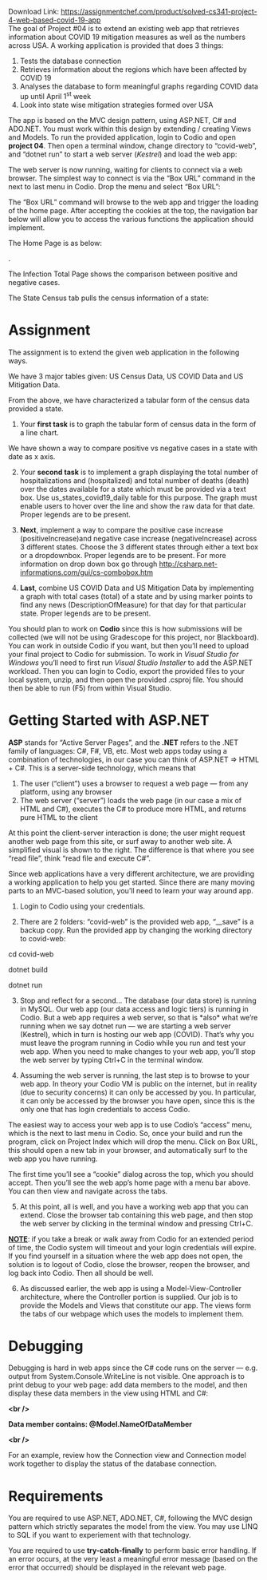 Download Link: https://assignmentchef.com/product/solved-cs341-project-4-web-based-covid-19-app
<br>
The goal of Project #04 is to extend an existing web app that retrieves information about COVID 19 mitigation measures as well as the numbers across USA.  A working application is provided that does 3 things:

<ol>

 <li>Tests the database connection</li>

 <li>Retrieves information about the regions which have been affected by COVID 19</li>

 <li>Analyses the database to form meaningful graphs regarding COVID data up until April 1<sup>st</sup> week</li>

 <li>Look into state wise mitigation strategies formed over USA</li>

</ol>

The app is based on the MVC design pattern, using ASP.NET, C# and ADO.NET.  You must work within this design by extending / creating Views and Models.  To run the provided application, login to Codio and open <strong>project 04</strong>.  Then open a terminal window, change directory to “covid-web”, and “dotnet run” to start a web server (<em>Kestrel</em>) and load the web app:

The web server is now running, waiting for clients to connect via a web browser.  The simplest way to connect is via the “Box URL” command in the next to last menu in Codio.  Drop the menu and select “Box URL”:

The “Box URL” command will browse to the web app and trigger the loading of the home page. After accepting the cookies at the top, the navigation bar below will allow you to access the various functions the application should implement.

The Home Page is as below:

.

The Infection Total Page shows the comparison between positive and negative cases.

The State Census tab pulls the census information of a state:




<h1>Assignment</h1>

The assignment is to extend the given web application in the following ways.

We have 3 major tables given: US Census Data, US COVID Data and US Mitigation Data.




From the above, we have characterized a tabular form of the census data provided a state.

<ol>

 <li>Your <strong>first task</strong> is to graph the tabular form of census data in the form of a line chart.</li>

</ol>




We have shown a way to compare positive vs negative cases in a state with date as x axis.

<ol start="2">

 <li>Your <strong>second task</strong> is to implement a graph displaying the total number of hospitalizations and (hospitalized) and total number of deaths (death) over the dates available for a state which must be provided via a text box. Use us_states_covid19_daily table for this purpose. The graph must enable users to hover over the line and show the raw data for that date. Proper legends are to be present.</li>

</ol>




<ol start="3">

 <li><strong>Next</strong>, implement a way to compare the positive case increase (positiveIncrease)and negative case increase (negativeIncrease) across 3 different states. Choose the 3 different states through either a text box or a dropdownbox. Proper legends are to be present. For more information on drop down box go through <a href="http://csharp.net-informations.com/gui/cs-combobox.htm">http://csharp.net-informations.com/gui/cs-combobox.htm</a></li>

</ol>




<ol start="4">

 <li><strong>Last</strong>, combine US COVID Data and US Mitigation Data by implementing a graph with total cases (total) of a state and by using marker points to find any news (DescriptionOfMeasure) for that day for that particular state. Proper legends are to be present.</li>

</ol>




You should plan to work on <strong>Codio</strong> since this is how submissions will be collected (we will not be using Gradescope for this project, nor Blackboard).  You can work in outside Codio if you want, but then you’ll need to upload your final project to Codio for submission.  To work in <em>Visual Studio for Windows</em> you’ll need to first run <em>Visual Studio Installer</em> to add the ASP.NET workload.  Then you can login to Codio, export the provided files to your local system, unzip, and then open the provided .csproj file.  You should then be able to run (F5) from within Visual Studio.

<h1>Getting Started with ASP.NET</h1>

<strong>ASP</strong> stands for “Active Server Pages”, and the <strong>.NET</strong> refers to the .NET family of languages:  C#, F#, VB, etc.  Most web apps today using a combination of technologies, in our case you can think of ASP.NET =&gt; HTML + C#.  This is a server-side technology, which means that




<ol>

 <li>The user (“client”) uses a browser to request a web page — from any platform, using any browser</li>

 <li>The web server (“server”) loads the web page (in our case a mix of HTML and C#), executes the C# to produce more HTML, and returns pure HTML to the client</li>

</ol>




At this point the client-server interaction is done; the user might request another web page from this site, or surf away to another web site.  A simplified visual is shown to the right.  The difference is that where you see “read file”, think “read file and execute C#”.




Since web applications have a very different architecture, we are providing a working application to help you get started.  Since there are many moving parts to an MVC-based solution, you’ll need to learn your way around app.




<ol>

 <li>Login to Codio using your credentials.</li>

</ol>




<ol start="2">

 <li>There are 2 folders: “covid-web” is the provided web app, “__save” is a backup copy. Run the provided app by changing the working directory to covid-web:</li>

</ol>

cd covid-web

dotnet build

dotnet run




<ol start="3">

 <li>Stop and reflect for a second… The database (our data store) is running in MySQL.  Our web app (our data access and logic tiers) is running in Codio.  But a web app requires a web server, so that is *also* what we’re running when we say dotnet run — we are starting a web server (Kestrel), which in turn is hosting our web app (COVID).  That’s why you must leave the program running in Codio while you run and test your web app.  When you need to make changes to your web app, you’ll stop the web server by typing Ctrl+C in the terminal window.</li>

</ol>




<ol start="4">

 <li>Assuming the web server is running, the last step is to browse to your web app. In theory your Codio VM is public on the internet, but in reality (due to security concerns) it can only be accessed by you.  In particular, it can only be accessed by the browser you have open, since this is the only one that has login credentials to access Codio.</li>

</ol>




The easiest way to access your web app is to use Codio’s “access” menu, which is the next to last menu in Codio. So, once your build and run the program, click on Project Index which will drop the menu. Click on Box URL, this should open a new tab in your browser, and automatically surf to the web app you have running.

The first time you’ll see a “cookie” dialog across the top, which you should accept.  Then you’ll see the web app’s home page with a menu bar above. You can then view and navigate across the tabs.




<ol start="5">

 <li>At this point, all is well, and you have a working web app that you can extend. Close the browser tab containing this web page, and then stop the web server by clicking in the terminal window and pressing Ctrl+C.</li>

</ol>

<strong><u> </u></strong>

<strong><u> </u></strong>

<strong><u>NOTE</u></strong>:  if you take a break or walk away from Codio for an extended period of time, the Codio system will timeout and your login credentials will expire.  If you find yourself in a situation where the web app does not open, the solution is to logout of Codio, close the browser, reopen the browser, and log back into Codio.  Then all should be well.




<ol start="6">

 <li>As discussed earlier, the web app is using a Model-View-Controller architecture, where the Controller portion is supplied. Our job is to provide the Models and Views that constitute our app. The views form the tabs of our webpage which uses the models to implement them.</li>

</ol>

<h1>Debugging</h1>

Debugging is hard in web apps since the C# code runs on the server — e.g. output from System.Console.WriteLine is not visible.  One approach is to print debug to your web page:  add data members to the model, and then display these data members in the view using HTML and C#:

<strong>&lt;br /&gt;</strong>

<strong>Data member contains:  @Model.NameOfDataMember</strong>

<strong>&lt;br /&gt;</strong>

For an example, review how the Connection view and Connection model work together to display the status of the database connection.




<h1>Requirements</h1>

You are required to use ASP.NET, ADO.NET, C#, following the MVC design pattern which strictly separates the model from the view.  You may use LINQ to SQL if you want to experiement with that technology.




You are required to use <strong>try-catch-finally</strong> to perform basic error handling.  If an error occurs, at the very least a meaningful error message (based on the error that occurred) should be displayed in the relevant web page.